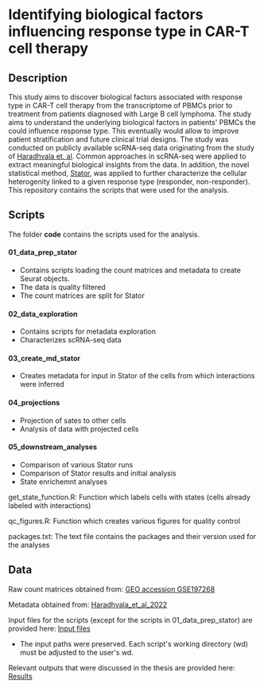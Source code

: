# Identifying biological factors influencing response type in CAR-T cell therapy

## Description
This study aims to discover biological factors associated with response type in CAR-T cell therapy from the transcriptome of PBMCs prior to treatment from patients diagnosed with Large B cell lymphoma. The study aims to understand the underlying biological factors in patients' PBMCs the could influence response type. This eventually would allow to improve patient stratification and future clinical trial designs. The study was conducted on publicly available scRNA-seq data originating from the study of [Haradhvala et. al](https://doi.org/10.1038/s41591-022-01959-0). Common approaches in scRNA-seq were applied to extract meaningful biological insights from the data. In addition, the novel statistical method, [Stator](https://doi.org/10.1101/2023.12.18.572232), was applied to further characterize the cellular heterogenity linked to a given response type (responder, non-responder). This repository contains the scripts that were used for the analysis. 

## Scripts
The folder **code** contains the scripts used for the analysis.

 #### 01_data_prep_stator
 - Contains scripts loading the count matrices and metadata to create Seurat objects. 
 - The data is quality filtered
 - The count matrices are split for Stator

#### 02_data_exploration
- Contains scripts for metadata exploration
- Characterizes scRNA-seq data

#### 03_create_md_stator
- Creates metadata for input in Stator of the cells from which interactions were inferred

#### 04_projections
- Projection of sates to other cells
- Analysis of data with projected cells

#### 05_downstream_analyses
- Comparison of various Stator runs
- Comparison of Stator results and initial analysis
- State enrichemnt analyses

get_state_function.R: Function which labels cells with states (cells already labeled with interactions)

qc_figures.R: Function which creates various figures for quality control

packages.txt: The text file contains the packages and their version used for the analyses

## Data
Raw count matrices obtained from: [GEO accession GSE197268](https://www.ncbi.nlm.nih.gov/geo/query/acc.cgi?acc=GSE197268)

Metadata obtained from: [Haradhvala_et_al_2022](https://github.com/getzlab/Haradhvala_et_al_2022)

Input files for the scripts (except for the scripts in 01_data_prep_stator) are provided here: [Input files](https://polybox.ethz.ch/index.php/s/ehdTC9k7jRT7g5j)
- The input paths were preserved. Each script's working directory (wd) must be adjusted to the user's wd. 

Relevant outputs that were discussed in the thesis are provided here: [Results](https://polybox.ethz.ch/index.php/s/YVN7hLXujlEb24T)
